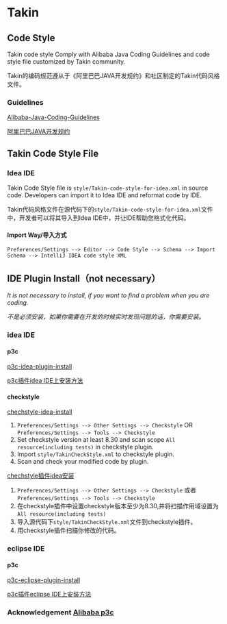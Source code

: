 # Takin

## Code Style
Takin code style Comply with Alibaba Java Coding Guidelines and code style file customized by Takin community.

Takin的编码规范遵从于《阿里巴巴JAVA开发规约》和社区制定的Takin代码风格文件。

### Guidelines
[Alibaba-Java-Coding-Guidelines](https://alibaba.github.io/Alibaba-Java-Coding-Guidelines/) 

[阿里巴巴JAVA开发规约](https://github.com/alibaba/p3c/blob/master/%E9%98%BF%E9%87%8C%E5%B7%B4%E5%B7%B4Java%E5%BC%80%E5%8F%91%E6%89%8B%E5%86%8C%EF%BC%88%E5%8D%8E%E5%B1%B1%E7%89%88%EF%BC%89.pdf)


## Takin Code Style File

### Idea IDE

Takin Code Style file is `style/Takin-code-style-for-idea.xml` in source code. Developers can import it to Idea IDE and reformat code by IDE.

Takin代码风格文件在源代码下的`style/Takin-code-style-for-idea.xml`文件中，开发者可以将其导入到Idea IDE中，并让IDE帮助您格式化代码。

#### Import Way/导入方式

```
Preferences/Settings --> Editor --> Code Style --> Schema --> Import Schema --> IntelliJ IDEA code style XML
```

## IDE Plugin Install（not necessary）

*It is not necessary to install, if you want to find a problem when you are coding.*

*不是必须安装，如果你需要在开发的时候实时发现问题的话，你需要安装。*

### idea IDE

#### p3c
[p3c-idea-plugin-install](https://github.com/alibaba/p3c/blob/master/idea-plugin/README.md) 

[p3c插件idea IDE上安装方法](https://github.com/alibaba/p3c/blob/master/idea-plugin/README_cn.md)

#### checkstyle
[chechstyle-idea-install](https://plugins.jetbrains.com/plugin/1065-checkstyle-idea)

1. `Preferences/Settings --> Other Settings --> Checkstyle` OR `Preferences/Settings --> Tools --> Checkstyle`
2. Set checkstyle version at least 8.30 and scan scope `All resource(including tests)` in checkstyle plugin.
3. Import `style/TakinCheckStyle.xml` to checkstyle plugin.
4. Scan and check your modified code by plugin.

[chechstyle插件idea安装](https://plugins.jetbrains.com/plugin/1065-checkstyle-idea)

1. `Preferences/Settings --> Other Settings --> Checkstyle` 或者 `Preferences/Settings --> Tools --> Checkstyle`
2. 在checkstyle插件中设置checkstyle版本至少为8.30,并将扫描作用域设置为`All resource(including tests)`
3. 导入源代码下`style/TakinCheckStyle.xml`文件到checkstyle插件。
4. 用checkstyle插件扫描你修改的代码。

### eclipse IDE

#### p3c

[p3c-eclipse-plugin-install](https://github.com/alibaba/p3c/blob/master/eclipse-plugin/README.md)

[p3c插件eclipse IDE上安装方法](https://github.com/alibaba/p3c/blob/master/eclipse-plugin/README_cn.md)

### Acknowledgement [Alibaba p3c](https://github.com/alibaba/p3c)
